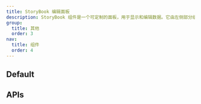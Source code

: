 ```yaml
---
title: StoryBook 编辑面板
description: StoryBook 组件是一个可定制的面板，用于显示和编辑数据。它由左侧部分组成，主要内容显示在此部分，以及右侧部分，其中呈现了一个 LevaPanel 组件。LevaPanel 是一个第三方组件，允许用户编辑和操作数据。
group:
  title: 其他
  order: 3
nav:
  title: 组件
  order: 4
---
```


## Default

<code src="./demos/index.tsx" nopadding></code>

## APIs

<API id='StoryBook'></API>
